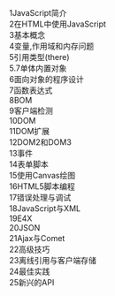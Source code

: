 1JavaScript简介<br>
2在HTML中使用JavaScript<br>
3基本概念<br>
4变量,作用域和内存问题<br>
5引用类型(there)<br>
5.7单体内置对象<br>
6面向对象的程序设计<br>
7函数表达式<br>
8BOM<br>
9客户端检测<br>
10DOM<br>
11DOM扩展<br>
12DOM2和DOM3<br>
13事件<br>
14表单脚本<br>
15使用Canvas绘图<br>
16HTML5脚本编程<br>
17错误处理与调试<br>
18JavaScript与XML<br>
19E4X<br>
20JSON<br>
21Ajax与Comet<br>
22高级技巧<br>
23离线引用与客户端存储<br>
24最佳实践<br>
25新兴的API<br>
